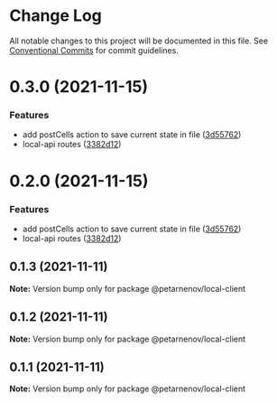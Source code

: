 # Change Log

All notable changes to this project will be documented in this file.
See [Conventional Commits](https://conventionalcommits.org) for commit guidelines.

# 0.3.0 (2021-11-15)


### Features

* add postCells action to save current state in file ([3d55762](https://github.com/petarnenov/portfolioProject/commit/3d55762611a16d2602fa99f9d3c5386a3d5aee75))
* local-api routes ([3382d12](https://github.com/petarnenov/portfolioProject/commit/3382d120f9c32a4ef195cc9b92fca8ee5a38964c))





# 0.2.0 (2021-11-15)


### Features

* add postCells action to save current state in file ([3d55762](https://github.com/petarnenov/portfolioProject/commit/3d55762611a16d2602fa99f9d3c5386a3d5aee75))
* local-api routes ([3382d12](https://github.com/petarnenov/portfolioProject/commit/3382d120f9c32a4ef195cc9b92fca8ee5a38964c))





## 0.1.3 (2021-11-11)

**Note:** Version bump only for package @petarnenov/local-client





## 0.1.2 (2021-11-11)

**Note:** Version bump only for package @petarnenov/local-client





## 0.1.1 (2021-11-11)

**Note:** Version bump only for package @petarnenov/local-client
